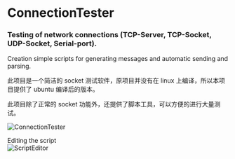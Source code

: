 # ConnectionTester

### Testing of network connections (TCP-Server, TCP-Socket, UDP-Socket, Serial-port).
Creation simple scripts for generating messages and automatic sending and parsing.  

此项目是一个简洁的 socket 测试软件，原项目并没有在 linux 上编译，所以本项目提供了 ubuntu 编译后的版本。

此项目除了正常的 socket 功能外，还提供了脚本工具，可以方便的进行大量测试。

![ConnectionTester](https://user-images.githubusercontent.com/13070282/87544206-bc101080-c6ae-11ea-97e2-bbf284c1816c.png)

Editing the script  
![ScriptEditor](https://user-images.githubusercontent.com/13070282/87793002-53ab6580-c84d-11ea-92e9-2733c7189065.png)
